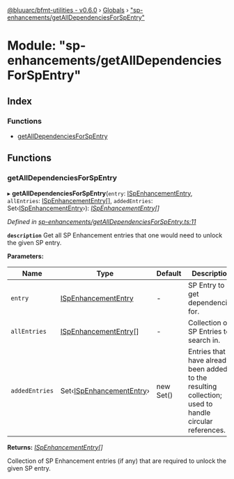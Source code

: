 [@bluuarc/bfmt-utilities - v0.6.0](../README.md) › [Globals](../globals.md) › ["sp-enhancements/getAllDependenciesForSpEntry"](_sp_enhancements_getalldependenciesforspentry_.md)

# Module: "sp-enhancements/getAllDependenciesForSpEntry"

## Index

### Functions

* [getAllDependenciesForSpEntry](_sp_enhancements_getalldependenciesforspentry_.md#getalldependenciesforspentry)

## Functions

###  getAllDependenciesForSpEntry

▸ **getAllDependenciesForSpEntry**(`entry`: [ISpEnhancementEntry](../interfaces/_datamine_types_.ispenhancemententry.md), `allEntries`: [ISpEnhancementEntry](../interfaces/_datamine_types_.ispenhancemententry.md)[], `addedEntries`: Set‹[ISpEnhancementEntry](../interfaces/_datamine_types_.ispenhancemententry.md)›): *[ISpEnhancementEntry](../interfaces/_datamine_types_.ispenhancemententry.md)[]*

*Defined in [sp-enhancements/getAllDependenciesForSpEntry.ts:11](https://github.com/BluuArc/bfmt-utilities/blob/master/src/sp-enhancements/getAllDependenciesForSpEntry.ts#L11)*

**`description`** Get all SP Enhancement entries that one would need to unlock the given SP entry.

**Parameters:**

Name | Type | Default | Description |
------ | ------ | ------ | ------ |
`entry` | [ISpEnhancementEntry](../interfaces/_datamine_types_.ispenhancemententry.md) | - | SP Entry to get dependencies for. |
`allEntries` | [ISpEnhancementEntry](../interfaces/_datamine_types_.ispenhancemententry.md)[] | - | Collection of SP Entries to search in. |
`addedEntries` | Set‹[ISpEnhancementEntry](../interfaces/_datamine_types_.ispenhancemententry.md)› | new Set<ISpEnhancementEntry>() | Entries that have already been added to the resulting collection; used to handle circular references. |

**Returns:** *[ISpEnhancementEntry](../interfaces/_datamine_types_.ispenhancemententry.md)[]*

Collection of SP Enhancement entries (if any) that are required to unlock the given SP entry.
